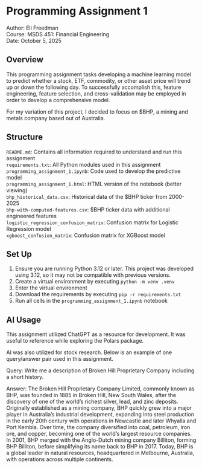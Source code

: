# Programming Assignment 1

Author: Eli Freedman<br>
Course: MSDS 451: Financial Engineering<br>
Date: October 5, 2025

## Overview

This programming assignment tasks developing a machine learning model to predict whether a stock, ETF, commodity, or other asset price will trend up or down the following day. To successfully accomplish this, feature engineering, feature selection, and cross-validation may be employed in order to develop a comprehensive model.

For my variation of this project, I decided to focus on $BHP, a mining and metals company based out of Australia.

## Structure

`README.md`: Contains all information required to understand and run this assignment<br>
`requirements.txt`: All Python modules used in this assignment<br>
`programming_assignment_1.ipynb`: Code used to develop the predictive model<br>
`programming_assignment_1.html`: HTML version of the notebook (better viewing)<br>
`bhp_historical_data.csv`: Historical data of the $BHP ticker from 2000-2025<br>
`bhp-with-computed-features.csv`: $BHP ticker data with additional engineered features<br>
`logistic_regression_confusion_matrix`: Confusion matrix for Logistic Regression model<br>
`xgboost_confusion_matrix`: Confusion matrix for XGBoost model

## Set Up

1. Ensure you are running Python 3.12 or later. This project was developed using 3.12, so it may not be compatible with previous versions.
2. Create a virtual environment by executing `python -m venv .venv`
3. Enter the virtual environment
4. Download the requirements by executing `pip -r requirements.txt`
5. Run all cells in the `programming_assignment_1.ipynb` notebook

## AI Usage

This assignment utilized ChatGPT as a resource for development. It was useful to reference while exploring the Polars package.

AI was also utilized for stock research. Below is an example of one query/answer pair used in this assignment.

Query: Write me a description of Broken Hill Proprietary Company including a short history.

Answer: The Broken Hill Proprietary Company Limited, commonly known as BHP, was founded in 1885 in Broken Hill, New South Wales, after the discovery of one of the world’s richest silver, lead, and zinc deposits. Originally established as a mining company, BHP quickly grew into a major player in Australia’s industrial development, expanding into steel production in the early 20th century with operations in Newcastle and later Whyalla and Port Kembla. Over time, the company diversified into coal, petroleum, iron ore, and copper, becoming one of the world’s largest resource companies. In 2001, BHP merged with the Anglo-Dutch mining company Billiton, forming BHP Billiton, before simplifying its name back to BHP in 2017. Today, BHP is a global leader in natural resources, headquartered in Melbourne, Australia, with operations across multiple continents.